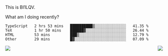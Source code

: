 This is BI1LQV.

What am I doing recently?

<!--START_SECTION:waka-->

```text
TypeScript   2 hrs 53 mins   ██████████▒░░░░░░░░░░░░░░   41.35 %
TeX          1 hr 50 mins    ██████▓░░░░░░░░░░░░░░░░░░   26.44 %
HTML         53 mins         ███▒░░░░░░░░░░░░░░░░░░░░░   12.79 %
Other        29 mins         █▓░░░░░░░░░░░░░░░░░░░░░░░   07.09 %
```

<!--END_SECTION:waka-->
<img align="right" src="https://github-readme-stats.vercel.app/api?username=bi1lqv&show_icons=true&count_private=true">

<img src="https://metrics.lecoq.io/bi1lqv?template=classic&base.activity=0&base.community=0&base.repositories=0&base.metadata=0&isocalendar=1&base=header%2C%20activity%2C%20community%2C%20repositories%2C%20metadata&base.indepth=false&base.hireable=false&isocalendar=false&isocalendar.duration=full-year&config.timezone=Asia%2FShanghai">
